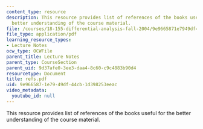 ```yaml
---
content_type: resource
description: This resource provides list of references of the books useful for the
  better understanding of the course material.
file: /courses/18-155-differential-analysis-fall-2004/9e9665871e7949df44cb1d398253eeac_refs.pdf
file_type: application/pdf
learning_resource_types:
- Lecture Notes
ocw_type: OCWFile
parent_title: Lecture Notes
parent_type: CourseSection
parent_uid: 9d37afe0-3ee3-daa4-8c60-c9c4883b90d4
resourcetype: Document
title: refs.pdf
uid: 9e966587-1e79-49df-44cb-1d398253eeac
video_metadata:
  youtube_id: null
---
```

This resource provides list of references of the books useful for the better understanding of the course material.